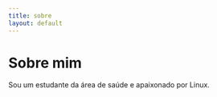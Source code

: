 ```yaml
---
title: sobre
layout: default
---
```

# Sobre mim

Sou um estudante da área de saúde e apaixonado por Linux.
